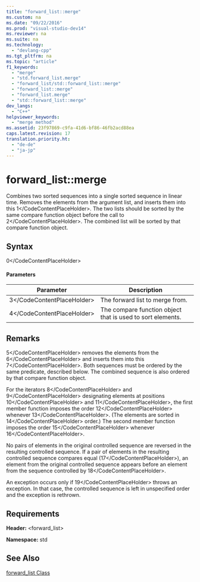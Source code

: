 ```yaml
---
title: "forward_list::merge"
ms.custom: na
ms.date: "09/22/2016"
ms.prod: "visual-studio-dev14"
ms.reviewer: na
ms.suite: na
ms.technology: 
  - "devlang-cpp"
ms.tgt_pltfrm: na
ms.topic: "article"
f1_keywords: 
  - "merge"
  - "std.forward_list.merge"
  - "forward_list/std::forward_list::merge"
  - "forward_list::merge"
  - "forward_list.merge"
  - "std::forward_list::merge"
dev_langs: 
  - "C++"
helpviewer_keywords: 
  - "merge method"
ms.assetid: 23f97869-c9fa-41d6-bf86-46fb2acd88ea
caps.latest.revision: 17
translation.priority.ht: 
  - "de-de"
  - "ja-jp"
---
```

# forward_list::merge
Combines two sorted sequences into a single sorted sequence in linear time. Removes the elements from the argument list, and inserts them into this <CodeContentPlaceHolder>1\</CodeContentPlaceHolder>. The two lists should be sorted by the same compare function object before the call to <CodeContentPlaceHolder>2\</CodeContentPlaceHolder>. The combined list will be sorted by that compare function object.  
  
## Syntax  
  
<CodeContentPlaceHolder>0\</CodeContentPlaceHolder>  
#### Parameters  
  
|Parameter|Description|  
|---------------|-----------------|  
|<CodeContentPlaceHolder>3\</CodeContentPlaceHolder>|The forward list to merge from.|  
|<CodeContentPlaceHolder>4\</CodeContentPlaceHolder>|The compare function object that is used to sort elements.|  
  
## Remarks  
 <CodeContentPlaceHolder>5\</CodeContentPlaceHolder> removes the elements from the <CodeContentPlaceHolder>6\</CodeContentPlaceHolder> and inserts them into this <CodeContentPlaceHolder>7\</CodeContentPlaceHolder>. Both sequences must be ordered by the same predicate, described below. The combined sequence is also ordered by that compare function object.  
  
 For the iterators <CodeContentPlaceHolder>8\</CodeContentPlaceHolder> and <CodeContentPlaceHolder>9\</CodeContentPlaceHolder> designating elements at positions <CodeContentPlaceHolder>10\</CodeContentPlaceHolder> and <CodeContentPlaceHolder>11\</CodeContentPlaceHolder>, the first member function imposes the order <CodeContentPlaceHolder>12\</CodeContentPlaceHolder> whenever <CodeContentPlaceHolder>13\</CodeContentPlaceHolder>. (The elements are sorted in <CodeContentPlaceHolder>14\</CodeContentPlaceHolder> order.) The second member function imposes the order <CodeContentPlaceHolder>15\</CodeContentPlaceHolder> whenever <CodeContentPlaceHolder>16\</CodeContentPlaceHolder>.  
  
 No pairs of elements in the original controlled sequence are reversed in the resulting controlled sequence. If a pair of elements in the resulting controlled sequence compares equal (<CodeContentPlaceHolder>17\</CodeContentPlaceHolder>), an element from the original controlled sequence appears before an element from the sequence controlled by <CodeContentPlaceHolder>18\</CodeContentPlaceHolder>.  
  
 An exception occurs only if <CodeContentPlaceHolder>19\</CodeContentPlaceHolder> throws an exception. In that case, the controlled sequence is left in unspecified order and the exception is rethrown.  
  
## Requirements  
 **Header:** \<forward_list>  
  
 **Namespace:** std  
  
## See Also  
 [forward_list Class](../vs140/forward_list-class.md)